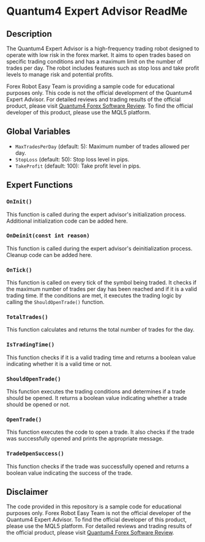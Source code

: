 # Quantum4 Expert Advisor ReadMe

## Description
The Quantum4 Expert Advisor is a high-frequency trading robot designed to operate with low risk in the forex market. It aims to open trades based on specific trading conditions and has a maximum limit on the number of trades per day. The robot includes features such as stop loss and take profit levels to manage risk and potential profits.

Forex Robot Easy Team is providing a sample code for educational purposes only. This code is not the official development of the Quantum4 Expert Advisor. For detailed reviews and trading results of the official product, please visit [Quantum4 Forex Software Review](https://forexroboteasy.com/forex-robot-review/quantum4-forex-software-review-high-frequency-trading-with-low-risk/). To find the official developer of this product, please use the MQL5 platform.

## Global Variables
- `MaxTradesPerDay` (default: 5): Maximum number of trades allowed per day.
- `StopLoss` (default: 50): Stop loss level in pips.
- `TakeProfit` (default: 100): Take profit level in pips.

## Expert Functions
### `OnInit()`
This function is called during the expert advisor's initialization process. Additional initialization code can be added here.

### `OnDeinit(const int reason)`
This function is called during the expert advisor's deinitialization process. Cleanup code can be added here.

### `OnTick()`
This function is called on every tick of the symbol being traded. It checks if the maximum number of trades per day has been reached and if it is a valid trading time. If the conditions are met, it executes the trading logic by calling the `ShouldOpenTrade()` function.

### `TotalTrades()`
This function calculates and returns the total number of trades for the day.

### `IsTradingTime()`
This function checks if it is a valid trading time and returns a boolean value indicating whether it is a valid time or not.

### `ShouldOpenTrade()`
This function executes the trading conditions and determines if a trade should be opened. It returns a boolean value indicating whether a trade should be opened or not.

### `OpenTrade()`
This function executes the code to open a trade. It also checks if the trade was successfully opened and prints the appropriate message.

### `TradeOpenSuccess()`
This function checks if the trade was successfully opened and returns a boolean value indicating the success of the trade.

## Disclaimer
The code provided in this repository is a sample code for educational purposes only. Forex Robot Easy Team is not the official developer of the Quantum4 Expert Advisor. To find the official developer of this product, please use the MQL5 platform. For detailed reviews and trading results of the official product, please visit [Quantum4 Forex Software Review](https://forexroboteasy.com/forex-robot-review/quantum4-forex-software-review-high-frequency-trading-with-low-risk/).
